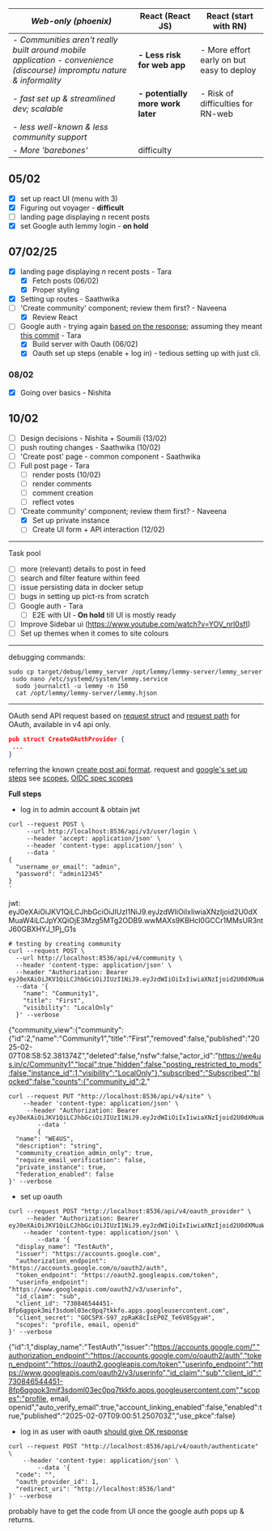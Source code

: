 
| *Web-only (phoenix)*                                                                                                   | **React (React JS)**              | React (start with RN)                     |
| ---------------------------------------------------------------------------------------------------------------------- | --------------------------------- | ----------------------------------------- |
| *- Communities aren't really built around mobile application - convenience (discourse) impromptu nature & informality* | **- Less risk for web app**       | - More effort early on but easy to deploy |
| *- fast set up & streamlined dev; scalable*                                                                            | **- potentially more work later** | - Risk of difficulties for RN-web         |
| *- less well-known & less community support*                                                                           |                                   |                                           |
| *- More 'barebones'*                                                                                                   | difficulty                        |                                           |

## 05/02
- [x] set up react UI (menu with 3)
- [x] Figuring out voyager - **difficult**
- [ ] landing page displaying n recent posts
- [x] set Google auth lemmy login - **on hold**
## 07/02/25
- [x] landing page displaying *n* recent posts - Tara
	- [x] Fetch posts (06/02)
	- [x] Proper styling
- [x] Setting up routes - Saathwika
- [ ] 'Create community' component; review them first? - Naveena
	- [x] Review React
- [ ] Google auth - trying again [based on the response](https://github.com/LemmyNet/lemmy/issues/2930#:~:text=%40Tara%2D1022%20You%20can%20use%20the%20development%20version%2C%20using%20dessalines/lemmy%3A0.20.0%2Dalpha.5.%20Note%20that%20the%20frontend%20is%20not%20updated%20for%20the%20new%20version%20yet); assuming they meant [this commit](https://github.com/LemmyNet/lemmy/commit/f7ab9cebd53d9cf57309b6fb6cd5e7773ea7be85) - Tara
	- [x] Build server with Oauth (06/02)
	- [x] Oauth set up steps (enable + log in) - tedious setting up with just cli. 
### 08/02
- [x] Going over basics - Nishita
## 10/02
- [ ] Design decisions - Nishita + Soumili (13/02)
- [ ] push routing changes - Saathwika (10/02)
- [ ] 'Create post' page - common component - Saathwika
- [ ] Full post page - Tara 
	- [ ] render posts (10/02)
	- [ ] render comments
	- [ ] comment creation
	- [ ] reflect votes
- [ ] 'Create community' component; review them first? - Naveena
	- [x] Set up private instance
	- [ ] Create UI form + API interaction (12/02)
-------------------
Task pool
- [ ] more (relevant) details to post in feed
- [ ] search and filter feature within feed
- [ ] issue persisting data in docker setup
- [ ] bugs in setting up pict-rs from scratch
- [ ]  Google auth - Tara
	- [ ] E2E with UI  - **On hold** till UI is mostly ready
- [ ] Improve Sidebar ui (https://www.youtube.com/watch?v=YOV_nrl0sfI)
- [ ] Set up themes when it comes to site colours

-----------
debugging commands:
```
sudo cp target/debug/lemmy_server /opt/lemmy/lemmy-server/lemmy_server
 sudo nano /etc/systemd/system/lemmy.service
  sudo journalctl -u lemmy -n 150
  cat /opt/lemmy/lemmy-server/lemmy.hjson
```
-----------------
OAuth
send API request based on [request struct](https://github.com/LemmyNet/lemmy/blob/main/crates/api_common/src/oauth_provider.rs#L13) and [request path](https://github.com/LemmyNet/lemmy/blob/main/src/api_routes_v4.rs#L415) for OAuth, available in v4 api only.
```json
pub struct CreateOAuthProvider {
 ...
}
```
referring the known [create post api format](https://github.com/LemmyNet/lemmy/blob/main/crates/api_common/src/post.rs#L24). request and [google's set up steps](https://developers.google.com/identity/sign-in/web/sign-in)
see [scopes](https://developers.google.com/identity/protocols/oauth2/scopes#google-sign-in), [OIDC spec scopes](https://openid.net/specs/openid-connect-core-1_0.html#ScopeClaims)

**Full steps**
- log in to admin account & obtain jwt
```
curl --request POST \
     --url http://localhost:8536/api/v3/user/login \
     --header 'accept: application/json' \
     --header 'content-type: application/json' \
     --data '
{
  "username_or_email": "admin",
  "password": "admin12345"
}
'
```
jwt: eyJ0eXAiOiJKV1QiLCJhbGciOiJIUzI1NiJ9.eyJzdWIiOiIxIiwiaXNzIjoid2U0dXMuaW4iLCJpYXQiOjE3Mzg5MTg2ODB9.wwMAXs9KBHcl0GCCr1MMsUR3ntJ60GBXHYJ_1Pj_G1s
```
# testing by creating community
curl --request POST \
  --url http://localhost:8536/api/v4/community \
  --header 'content-type: application/json' \
  --header "Authorization: Bearer eyJ0eXAiOiJKV1QiLCJhbGciOiJIUzI1NiJ9.eyJzdWIiOiIxIiwiaXNzIjoid2U0dXMuaW4iLCJpYXQiOjE3Mzg5MTg2ODB9.wwMAXs9KBHcl0GCCr1MMsUR3ntJ60GBXHYJ_1Pj_G1s"\
  --data '{
    "name": "Community1",
    "title": "First",
    "visibility": "LocalOnly"
  }' --verbose
```
{"community_view":{"community":{"id":2,"name":"Community1","title":"First","removed":false,"published":"2025-02-07T08:58:52.381374Z","deleted":false,"nsfw":false,"actor_id":"https://we4us.in/c/Community1","local":true,"hidden":false,"posting_restricted_to_mods":false,"instance_id":1,"visibility":"LocalOnly"},"subscribed":"Subscribed","blocked":false,"counts":{"community_id":2,"
```
curl --request PUT "http://localhost:8536/api/v4/site" \
    --header 'content-type: application/json' \
     --header "Authorization: Bearer eyJ0eXAiOiJKV1QiLCJhbGciOiJIUzI1NiJ9.eyJzdWIiOiIxIiwiaXNzIjoid2U0dXMuaW4iLCJpYXQiOjE3Mzg5MTg2ODB9.wwMAXs9KBHcl0GCCr1MMsUR3ntJ60GBXHYJ_1Pj_G1s"\
        --data '
        {
  "name": "WE4US",
  "description": "string",
  "community_creation_admin_only": true,
  "require_email_verification": false,
  "private_instance": true,
  "federation_enabled": false
}' --verbose
```
- set up oauth
```
curl --request POST "http://localhost:8536/api/v4/oauth_provider" \
     --header "Authorization: Bearer eyJ0eXAiOiJKV1QiLCJhbGciOiJIUzI1NiJ9.eyJzdWIiOiIxIiwiaXNzIjoid2U0dXMuaW4iLCJpYXQiOjE3Mzg5MTg2ODB9.wwMAXs9KBHcl0GCCr1MMsUR3ntJ60GBXHYJ_1Pj_G1s"\
    --header 'content-type: application/json' \
        --data '{
  "display_name": "TestAuth",
  "issuer": "https://accounts.google.com",
  "authorization_endpoint": "https://accounts.google.com/o/oauth2/auth",
  "token_endpoint": "https://oauth2.googleapis.com/token",
  "userinfo_endpoint": "https://www.googleapis.com/oauth2/v3/userinfo",
  "id_claim": "sub",
  "client_id": "730846544451-8fp6qgqok3mif3sdoml03ec0pq7tkkfo.apps.googleusercontent.com",
  "client_secret": "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",
  "scopes": "profile, email, openid"
}' --verbose
```
{"id":1,"display_name":"TestAuth","issuer":"https://accounts.google.com/","authorization_endpoint":"https://accounts.google.com/o/oauth2/auth","token_endpoint":"https://oauth2.googleapis.com/token","userinfo_endpoint":"https://www.googleapis.com/oauth2/v3/userinfo","id_claim":"sub","client_id":"730846544451-8fp6qgqok3mif3sdoml03ec0pq7tkkfo.apps.googleusercontent.com","scopes":"profile, email, openid","auto_verify_email":true,"account_linking_enabled":false,"enabled":true,"published":"2025-02-07T09:00:51.250703Z","use_pkce":false}
- log in as user with oauth [should give OK response](https://github.com/LemmyNet/lemmy/blob/865f0734baa157e6b1a555496cf08a3e40bd7661/crates/api_crud/src/user/create.rs#L196)
```
curl --request POST "http://localhost:8536/api/v4/oauth/authenticate" \
    --header 'content-type: application/json' \
        --data '{
  "code": "",
  "oauth_provider_id": 1,
  "redirect_uri": "http://localhost:8536/land"
}' --verbose
```
probably have to get the code from UI once the google auth pops up & returns.